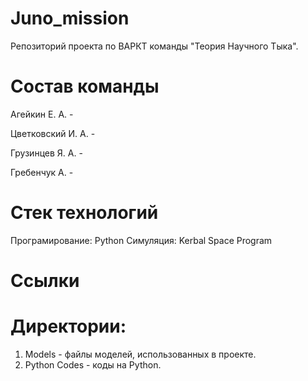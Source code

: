 # Juno_mission
Репозиторий проекта по ВАРКТ команды "Теория Научного Тыка".

# Состав команды
Агейкин Е. А. - ​

Цветковский И. А. - 

Грузинцев Я. А. - ​

Гребенчук А.  -

# Стек технологий
Програмирование: Python
Симуляция: Kerbal Space Program

# Ссылки

# Директории:
1. Models - файлы моделей, использованных в проекте.
2. Python Codes - коды на Python.

